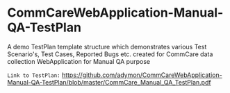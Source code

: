 # CommCareWebApplication-Manual-QA-TestPlan

A demo TestPlan template structure which demonstrates various Test Scenario's, Test Cases, Reported Bugs etc. created for CommCare data collection WebApplication for Manual QA purpose

`Link to TestPlan:` https://github.com/adymon/CommCareWebApplication-Manual-QA-TestPlan/blob/master/CommCare_Manual_QA_TestPlan.pdf
